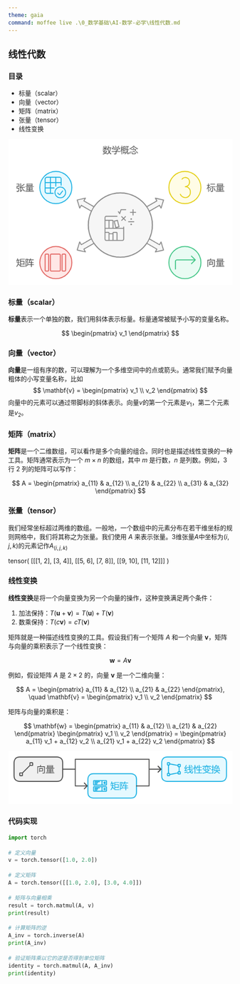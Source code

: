 ```yaml
---
theme: gaia
command: moffee live .\0_数学基础\AI-数学-必学\线性代数.md
---
```


## 线性代数

### 目录
- 标量（scalar）
- 向量（vector）
- 矩阵（matrix）
- 张量（tensor）
- 线性变换

![pics](./pics/线性代数_1.png)

### 标量（scalar）

**标量**表示一个单独的数，我们用斜体表示标量。标量通常被赋予小写的变量名称。

$$  \begin{pmatrix} v_1 \end{pmatrix} $$

### 向量（vector）

**向量**是一组有序的数，可以理解为一个多维空间中的点或箭头。通常我们赋予向量粗体的小写变量名称，比如
$$ \mathbf{v} = \begin{pmatrix} v_1 \\ v_2 \end{pmatrix} $$
向量中的元素可以通过带脚标的斜体表示。向量$v$的第一个元素是$v_1$，第二个元素是$v_2$。

### 矩阵（matrix）
**矩阵**是一个二维数组，可以看作是多个向量的组合。同时也是描述线性变换的一种工具。矩阵通常表示为一个 $m \times n$ 的数组，其中 $m$ 是行数，$n$ 是列数。例如，3 行 2 列的矩阵可以写作：

$$ 
A = \begin{pmatrix} 
a_{11} & a_{12} \\ 
a_{21} & a_{22} \\ 
a_{31} & a_{32} 
\end{pmatrix} 
$$

### 张量（tensor）
我们经常坐标超过两维的数组。一般地，一个数组中的元素分布在若干维坐标的规则网格中，我们将其称之为张量。我们使用 $A$ 来表示张量。3维张量$A$中坐标为$(i,j,k)$的元素记作$A_{(i,j,k)}$

tensor(
    [[[1, 2], [3, 4]], 
       [[5, 6], [7, 8]], 
       [[9, 10], [11, 12]]]
       )

### 线性变换

**线性变换**是将一个向量变换为另一个向量的操作，这种变换满足两个条件：
1. 加法保持：$T(\mathbf{u} + \mathbf{v}) = T(\mathbf{u}) + T(\mathbf{v})$
2. 数乘保持：$T(c \mathbf{v}) = c T(\mathbf{v})$

矩阵就是一种描述线性变换的工具。假设我们有一个矩阵 $A$ 和一个向量 $\mathbf{v}$，矩阵与向量的乘积表示了一个线性变换：

$$ \mathbf{w} = A \mathbf{v} $$

例如，假设矩阵 $A$ 是 $2 \times 2$ 的，向量 $\mathbf{v}$ 是一个二维向量：

$$ A = \begin{pmatrix} a_{11} & a_{12} \\ a_{21} & a_{22} \end{pmatrix}, \quad \mathbf{v} = \begin{pmatrix} v_1 \\ v_2 \end{pmatrix} $$

矩阵与向量的乘积是：

$$ \mathbf{w} = \begin{pmatrix} a_{11} & a_{12} \\ a_{21} & a_{22} \end{pmatrix} \begin{pmatrix} v_1 \\ v_2 \end{pmatrix} = \begin{pmatrix} a_{11} v_1 + a_{12} v_2 \\ a_{21} v_1 + a_{22} v_2 \end{pmatrix} $$

![pics](./pics/线性代数_2.png)


### 代码实现


```python
import torch

# 定义向量
v = torch.tensor([1.0, 2.0])

# 定义矩阵
A = torch.tensor([[1.0, 2.0], [3.0, 4.0]])

# 矩阵与向量相乘
result = torch.matmul(A, v)
print(result)

# 计算矩阵的逆
A_inv = torch.inverse(A)
print(A_inv)

# 验证矩阵乘以它的逆是否得到单位矩阵
identity = torch.matmul(A, A_inv)
print(identity)
```

